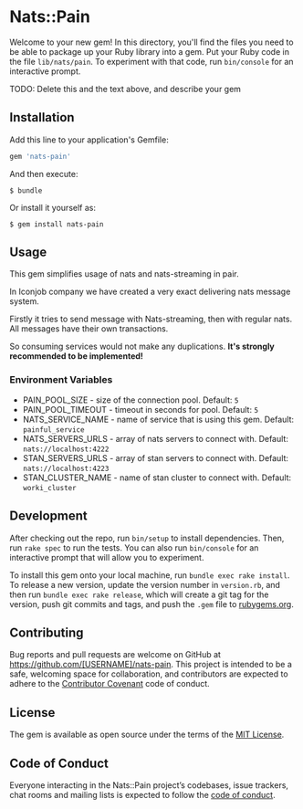 # Nats::Pain

Welcome to your new gem! In this directory, you'll find the files you need to be able to package up your Ruby library into a gem. Put your Ruby code in the file `lib/nats/pain`. To experiment with that code, run `bin/console` for an interactive prompt.

TODO: Delete this and the text above, and describe your gem

## Installation

Add this line to your application's Gemfile:

```ruby
gem 'nats-pain'
```

And then execute:

    $ bundle

Or install it yourself as:

    $ gem install nats-pain

## Usage

This gem simplifies usage of nats and nats-streaming in pair.

In Iconjob company we have created a very exact delivering nats message system.

Firstly it tries to send message with Nats-streaming, then with regular nats.
All messages have their own transactions. 

So consuming services would not make any duplications. **It's strongly recommended to be implemented!**

### Environment Variables
* PAIN_POOL_SIZE - size of the connection pool. Default: `5`
* PAIN_POOL_TIMEOUT - timeout in seconds for pool. Default: `5`
* NATS_SERVICE_NAME - name of service that is using this gem. Default: `painful_service`
* NATS_SERVERS_URLS - array of nats servers to connect with. Default: `nats://localhost:4222`
* STAN_SERVERS_URLS - array of stan servers to connect with. Default: `nats://localhost:4223`
* STAN_CLUSTER_NAME - name of stan cluster to connect with. Default: `worki_cluster`

## Development

After checking out the repo, run `bin/setup` to install dependencies. Then, run `rake spec` to run the tests. You can also run `bin/console` for an interactive prompt that will allow you to experiment.

To install this gem onto your local machine, run `bundle exec rake install`. To release a new version, update the version number in `version.rb`, and then run `bundle exec rake release`, which will create a git tag for the version, push git commits and tags, and push the `.gem` file to [rubygems.org](https://rubygems.org).

## Contributing

Bug reports and pull requests are welcome on GitHub at https://github.com/[USERNAME]/nats-pain. This project is intended to be a safe, welcoming space for collaboration, and contributors are expected to adhere to the [Contributor Covenant](http://contributor-covenant.org) code of conduct.

## License

The gem is available as open source under the terms of the [MIT License](https://opensource.org/licenses/MIT).

## Code of Conduct

Everyone interacting in the Nats::Pain project’s codebases, issue trackers, chat rooms and mailing lists is expected to follow the [code of conduct](https://github.com/[USERNAME]/nats-pain/blob/master/CODE_OF_CONDUCT.md).
